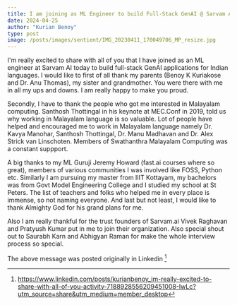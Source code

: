 ```yaml
---
title: I am joining as ML Engineer to build Full-Stack GenAI @ Sarvam AI
date: 2024-04-25
author: "Kurian Benoy"
type: post
image: /posts/images/sentient/IMG_20230411_170049706_MP_resize.jpg
---
```


I'm really excited to share with all of you that I have joined as an ML engineer at Sarvam AI today to build full-stack GenAI applications for Indian languages. I would like to first of all thank my parents (Benoy K Kuriakose and Dr. Anu Thomas), my sister and grandmother. You were there with me in all my ups and downs. I am really happy to make you proud.



Secondly, I have to thank the people who got me interested in Malayalam computing. Santhosh Thottingal in his keynote at MEC.Conf in 2019, told us why working in Malayalam language is so valuable. Lot of people have helped and encouraged me to work in Malayalam language namely Dr. Kavya Manohar, Santhosh Thottingal, Dr. Manu Madhavan and Dr. Alex Strick van Linschoten. Members of Swathanthra Malayalam Computing was a constant suppport.



A big thanks to my ML Guruji Jeremy Howard (fast.ai courses where so great), members of various communities I was involved like FOSS, Python etc. Similarly I am pursuing my master from IIIT Kottayam, my bachelors was from Govt Model Engineering College and I studied my school at St Peters. The list of teachers and folks who helped me in every place is immense, so not naming everyone.  And last but not least, I would like to thank Almighty God for his grand plans for me.



Also I am really thankful for the trust founders of Sarvam.ai Vivek Raghavan and Pratyush Kumar put in me to join their organization. Also special shout out to Saurabh Karn and Abhigyan Raman for make the whole interview process so special.

The above message was posted originally in Linkedin [^1]

[^1]: https://www.linkedin.com/posts/kurianbenoy_im-really-excited-to-share-with-all-of-you-activity-7188928556209451008-IwLc?utm_source=share&utm_medium=member_desktop
